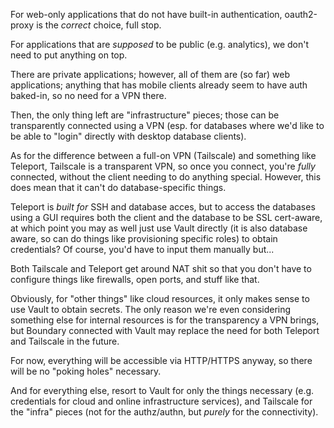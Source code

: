 For web-only applications that do not have built-in authentication, oauth2-proxy is the _correct_ choice, full stop.

For applications that are _supposed_ to be public (e.g. analytics), we don't need to put anything on top.

There are private applications; however, all of them are (so far) web applications; anything that has mobile clients already seem to have auth baked-in, so no need for a VPN there.

Then, the only thing left are "infrastructure" pieces; those can be transparently connected using a VPN (esp. for databases where we'd like to be able to "login" directly with desktop database clients).

As for the difference between a full-on VPN (Tailscale) and something like Teleport, Tailscale is a transparent VPN, so once you connect, you're _fully_ connected, without the client needing to do anything special. However, this does mean that it can't do database-specific things.

Teleport is _built for_ SSH and database acces, but to access the databases using a GUI requires both the client and the database to be SSL cert-aware, at which point you may as well just use Vault directly (it is also database aware, so can do things like provisioning specific roles) to obtain credentials? Of course, you'd have to input them manually but...

Both Tailscale and Teleport get around NAT shit so that you don't have to configure things like firewalls, open ports, and stuff like that.

Obviously, for "other things" like cloud resources, it only makes sense to use Vault to obtain secrets. The only reason we're even considering something else for internal resources is for the transparency a VPN brings, but Boundary connected with Vault may replace the need for both Teleport and Tailscale in the future.

For now, everything will be accessible via HTTP/HTTPS anyway, so there will be no "poking holes" necessary.

And for everything else, resort to Vault for only the things necessary (e.g. credentials for cloud and online infrastructure services), and Tailscale for the "infra" pieces (not for the authz/authn, but _purely_ for the connectivity).
